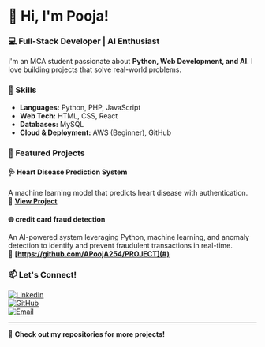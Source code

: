 # 👋 Hi, I'm Pooja!  
### 💻 Full-Stack Developer | AI Enthusiast  
I'm an MCA student passionate about **Python, Web Development, and AI**. I love building projects that solve real-world problems.  

### 🚀 Skills  
- **Languages:** Python, PHP, JavaScript  
- **Web Tech:** HTML, CSS, React  
- **Databases:** MySQL  
- **Cloud & Deployment:** AWS (Beginner), GitHub  

### 🌟 Featured Projects  
#### 🩺 Heart Disease Prediction System  
A machine learning model that predicts heart disease with authentication.  
🔗 **[View Project](#)**  

#### 🌐 credit card fraud detection  
 An AI-powered system leveraging Python, machine learning, and anomaly detection to identify and prevent fraudulent transactions in real-time.  
🔗 **[https://github.com/APoojA254/PROJECT](#)**  

### 📫 Let's Connect!  
[![LinkedIn](https://img.shields.io/badge/-LinkedIn-blue?style=flat&logo=linkedin)](https://www.linkedin.com/in/pooja--akula)  
[![GitHub](https://img.shields.io/badge/-GitHub-gray?style=flat&logo=github)](https://github.com/APoojA254)  
[![Email](https://img.shields.io/badge/-Email-red?style=flat&logo=gmail)](poojaakula11@gmail.com)  

---

🚀 **Check out my repositories for more projects!**  

